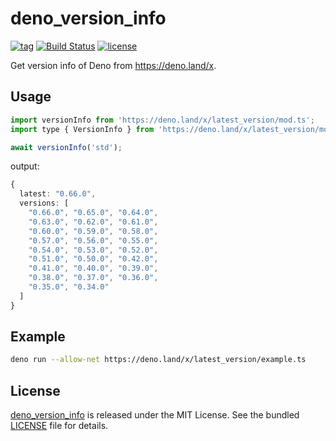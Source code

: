 # deno_version_info

[![tag](https://img.shields.io/github/release/justjavac/deno_version_info)](https://github.com/justjavac/deno_version_info/releases)
[![Build Status](https://github.com/justjavac/deno_version_info/workflows/ci/badge.svg?branch=master)](https://github.com/justjavac/deno_version_info/actions)
[![license](https://img.shields.io/github/license/justjavac/deno_version_info)](https://github.com/justjavac/deno_version_info/blob/master/LICENSE)

Get version info of Deno from <https://deno.land/x>.

## Usage

```js
import versionInfo from 'https://deno.land/x/latest_version/mod.ts';
import type { VersionInfo } from 'https://deno.land/x/latest_version/mod.ts';

await versionInfo('std');
```

output:

```ts
{
  latest: "0.66.0",
  versions: [
    "0.66.0", "0.65.0", "0.64.0",
    "0.63.0", "0.62.0", "0.61.0",
    "0.60.0", "0.59.0", "0.58.0",
    "0.57.0", "0.56.0", "0.55.0",
    "0.54.0", "0.53.0", "0.52.0",
    "0.51.0", "0.50.0", "0.42.0",
    "0.41.0", "0.40.0", "0.39.0",
    "0.38.0", "0.37.0", "0.36.0",
    "0.35.0", "0.34.0"
  ]
}
```

## Example

```bash
deno run --allow-net https://deno.land/x/latest_version/example.ts
```

## License

[deno_version_info](https://github.com/justjavac/deno_version_info) is released under the MIT License. See the bundled [LICENSE](./LICENSE) file for details.
